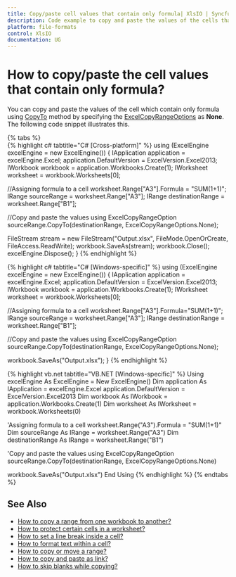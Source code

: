 ```yaml
---
title: Copy/paste cell values that contain only formula| XlsIO | Syncfusion
description: Code example to copy and paste the values of the cells that contain only formulas using Essential XlsIO.
platform: file-formats
control: XlsIO
documentation: UG
---
```


# How to copy/paste the cell values that contain only formula?

You can copy and paste the values of the cell which contain only formula using [CopyTo](https://help.syncfusion.com/cr/file-formats/Syncfusion.XlsIO.IRange.html#Syncfusion_XlsIO_IRange_CopyTo_Syncfusion_XlsIO_IRange_Syncfusion_XlsIO_ExcelCopyRangeOptions_) method by specifying the [ExcelCopyRangeOptions](https://help.syncfusion.com/cr/file-formats/Syncfusion.XlsIO.ExcelCopyRangeOptions.html) as **None**. The following code snippet illustrates this.

{% tabs %}  
{% highlight c# tabtitle="C# [Cross-platform]" %}
using (ExcelEngine excelEngine = new ExcelEngine())
{
  IApplication application = excelEngine.Excel;
  application.DefaultVersion = ExcelVersion.Excel2013;
  IWorkbook workbook = application.Workbooks.Create(1);
  IWorksheet worksheet = workbook.Worksheets[0];

  //Assigning formula to a cell
  worksheet.Range["A3"].Formula = "SUM(1+1)";
  IRange sourceRange = worksheet.Range["A3"];
  IRange destinationRange = worksheet.Range["B1"];

  //Copy and paste the values using ExcelCopyRangeOption
  sourceRange.CopyTo(destinationRange, ExcelCopyRangeOptions.None);

  FileStream stream = new FileStream("Output.xlsx", FileMode.OpenOrCreate, FileAccess.ReadWrite);
  workbook.SaveAs(stream);
  workbook.Close();
  excelEngine.Dispose();
}
{% endhighlight %}

{% highlight c# tabtitle="C# [Windows-specific]" %}
using (ExcelEngine excelEngine = new ExcelEngine())
{
  IApplication application = excelEngine.Excel;
  application.DefaultVersion = ExcelVersion.Excel2013;
  IWorkbook workbook = application.Workbooks.Create(1);
  IWorksheet worksheet = workbook.Worksheets[0];

  //Assigning formula to a cell
  worksheet.Range["A3"].Formula="SUM(1+1)";
  IRange sourceRange = worksheet.Range["A3"];
  IRange destinationRange = worksheet.Range["B1"];

  //Copy and paste the values using ExcelCopyRangeOption
  sourceRange.CopyTo(destinationRange, ExcelCopyRangeOptions.None);

  workbook.SaveAs("Output.xlsx");
}
{% endhighlight %}

{% highlight vb.net tabtitle="VB.NET [Windows-specific]" %}
Using excelEngine As ExcelEngine = New ExcelEngine()
  Dim application As IApplication = excelEngine.Excel
  application.DefaultVersion = ExcelVersion.Excel2013
  Dim workbook As IWorkbook = application.Workbooks.Create(1)
  Dim worksheet As IWorksheet = workbook.Worksheets(0)

  'Assigning formula to a cell
  worksheet.Range("A3").Formula = "SUM(1+1)"
  Dim sourceRange As IRange = worksheet.Range("A3")
  Dim destinationRange As IRange = worksheet.Range("B1")

  'Copy and paste the values using ExcelCopyRangeOption
  sourceRange.CopyTo(destinationRange, ExcelCopyRangeOptions.None)

  workbook.SaveAs("Output.xlsx")
End Using
{% endhighlight %}
{% endtabs %}  

## See Also

* [How to copy a range from one workbook to another?](https://help.syncfusion.com/file-formats/xlsio/faqs/how-to-copy-a-range-from-one-workbook-to-another)
* [How to protect certain cells in a worksheet?](https://help.syncfusion.com/file-formats/xlsio/faqs/how-to-protect-certain-cells-in-a-worksheet)
* [How to set a line break inside a cell?](https://help.syncfusion.com/file-formats/xlsio/faqs/how-to-set-a-line-break-inside-a-cell)
* [How to format text within a cell?](https://help.syncfusion.com/file-formats/xlsio/faqs/how-to-format-text-within-a-cell)
* [How to copy or move a range?](https://help.syncfusion.com/file-formats/xlsio/worksheet-cells-manipulation#copy-or-move-a-range)
* [How to copy and paste as link?](https://help.syncfusion.com/file-formats/xlsio/worksheet-cells-manipulation#copy-and-paste-as-link)
* [How to skip blanks while copying?](https://help.syncfusion.com/file-formats/xlsio/worksheet-cells-manipulation#skip-blanks-while-copying)

